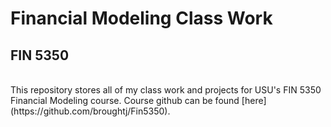 # Financial Modeling Class Work
## FIN 5350
<br>
This repository stores all of my class work and projects for USU's FIN 5350 Financial Modeling course. Course github can be found [here](https://github.com/broughtj/Fin5350).
